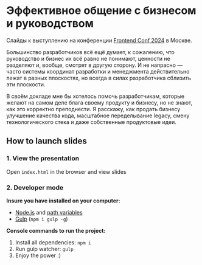 # Эффективное общение с бизнесом и руководством

Слайды к выступлению на конференции [Frontend Сonf 2024](https://frontendconf.ru/moscow/2024/abstracts/12684) в Москве.

Большинство разработчиков всё ещё думает, к сожалению, что руководство и бизнес их всё равно не понимают, ценности не разделяют и, вообще, смотрят в другую сторону. И не напрасно — часто системы координат разработки и менеджмента действительно лежат в разных плоскостях, но всегда в силах разработчика сблизить эти плоскости.

В своём докладе мне бы хотелось помочь разработчикам, которые желают на самом деле блага своему продукту и бизнесу, но не знают, как это корректно преподнести. Я расскажу, как продать бизнесу улучшение качества кода, масштабное переделывание legacy, смену технологического стека и даже собственные продуктовые идеи.

## How to launch slides
### 1. View the presentation
Open `index.html` in the browser and view slides

### 2. Developer mode

__Insure you have installed on your computer:__

* [Node.js](https://nodejs.org/en/download/) and [path variables](http://stackoverflow.com/questions/8278143/node-js-how-to-run-node-command-from-any-path)
* [Gulp](http://gulpjs.com/) (`npm i gulp -g`)

__Console commands to run the project:__

1. Install all dependenсies: `npm i`
2. Run gulp watcher: `gulp`
3. Enjoy the power :)
